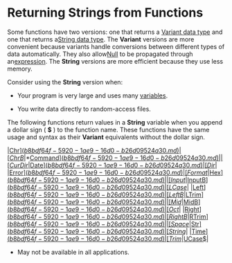 
# Returning Strings from Functions

Some functions have two versions: one that returns a [Variant data type](b8bdf64f-5920-1ae9-16d0-b26d09524a30.md) and one that returns a[String data type](b8bdf64f-5920-1ae9-16d0-b26d09524a30.md). The  **Variant** versions are more convenient because variants handle conversions between different types of data automatically. They also allow[Null](b8bdf64f-5920-1ae9-16d0-b26d09524a30.md) to be propagated through an[expression](b8bdf64f-5920-1ae9-16d0-b26d09524a30.md). The  **String** versions are more efficient because they use less memory.

Consider using the  **String** version when:




- Your program is very large and uses many [variables](b8bdf64f-5920-1ae9-16d0-b26d09524a30.md).
    
- You write data directly to random-access files.
    

The following functions return values in a  **String** variable when you append a dollar sign ( **$** ) to the function name. These functions have the same usage and syntax as their **Variant** equivalents without the dollar sign.


|[Chr$](b8bdf64f-5920-1ae9-16d0-b26d09524a30.md)|[ChrB$](b8bdf64f-5920-1ae9-16d0-b26d09524a30.md)|*[Command$](b8bdf64f-5920-1ae9-16d0-b26d09524a30.md)|
|[CurDir$](b8bdf64f-5920-1ae9-16d0-b26d09524a30.md)|[Date$](b8bdf64f-5920-1ae9-16d0-b26d09524a30.md)|[Dir$](b8bdf64f-5920-1ae9-16d0-b26d09524a30.md)|
|[Error$](b8bdf64f-5920-1ae9-16d0-b26d09524a30.md)|[Format$](b8bdf64f-5920-1ae9-16d0-b26d09524a30.md)|[Hex$](b8bdf64f-5920-1ae9-16d0-b26d09524a30.md)|
|[Input$](b8bdf64f-5920-1ae9-16d0-b26d09524a30.md)|[InputB$](b8bdf64f-5920-1ae9-16d0-b26d09524a30.md)|[LCase$](b8bdf64f-5920-1ae9-16d0-b26d09524a30.md)|
|[Left$](b8bdf64f-5920-1ae9-16d0-b26d09524a30.md)|[LeftB$](b8bdf64f-5920-1ae9-16d0-b26d09524a30.md)|[LTrim$](b8bdf64f-5920-1ae9-16d0-b26d09524a30.md)|
|[Mid$](b8bdf64f-5920-1ae9-16d0-b26d09524a30.md)|[MidB$](b8bdf64f-5920-1ae9-16d0-b26d09524a30.md)|[Oct$](b8bdf64f-5920-1ae9-16d0-b26d09524a30.md)|
|[Right$](b8bdf64f-5920-1ae9-16d0-b26d09524a30.md)|[RightB$](b8bdf64f-5920-1ae9-16d0-b26d09524a30.md)|[RTrim$](b8bdf64f-5920-1ae9-16d0-b26d09524a30.md)|
|[Space$](b8bdf64f-5920-1ae9-16d0-b26d09524a30.md)|[Str$](b8bdf64f-5920-1ae9-16d0-b26d09524a30.md)|[String$](b8bdf64f-5920-1ae9-16d0-b26d09524a30.md)|
|[Time$](b8bdf64f-5920-1ae9-16d0-b26d09524a30.md)|[Trim$](b8bdf64f-5920-1ae9-16d0-b26d09524a30.md)|[UCase$](b8bdf64f-5920-1ae9-16d0-b26d09524a30.md)|


* May not be available in all applications.

